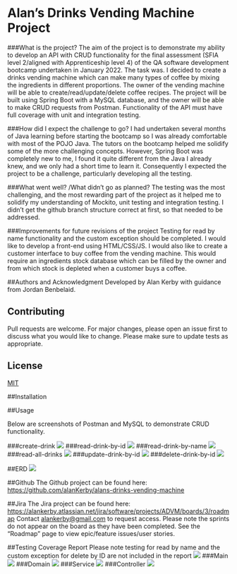 # Alan’s Drinks Vending Machine Project

###What is the project?
The aim of the project is to demonstrate my ability to develop an API with CRUD functionality for the final assessment (SFIA level 2/aligned with Apprenticeship level 4) of the QA software development bootcamp undertaken in January 2022. The task was. I decided to create a drinks vending machine which can make many types of coffee by mixing the ingredients in different proportions. The owner of the vending machine will be able to create/read/update/delete coffee recipes. The project will be built using Spring Boot with a MySQL database, and the owner will be able to make CRUD requests from Postman. Functionality of the API must have full coverage with unit and integration testing.

###How did I expect the challenge to go?
I had undertaken several months of Java learning before starting the bootcamp so I was already comfortable with most of the POJO Java. The tutors on the bootcamp helped me solidify some of the more challenging concepts. However, Spring Boot was completely new to me, I found it quite different from the Java I already knew, and we only had a short time to learn it. Consequently I expected the project to be a challenge, particularly developing all the testing.

###What went well? /What didn’t go as planned?
The testing was the most challenging, and the most rewarding part of the project as it helped me to solidify my understanding of Mockito, unit testing and integration testing. I didn’t get the github branch structure correct at first, so that needed to be addressed.

###Improvements for future revisions of the project
Testing for read by name functionality and the custom exception should be completed. I would like to develop a front-end using HTML/CSS/JS. I would also like to create a customer interface to buy coffee from the vending machine. This would require an ingredients stock database which can be filled by the owner and from which stock is depleted when a customer buys a coffee.

##Authors and Acknowledgment
Developed by Alan Kerby with guidance from  Jordan Benbelaid.

## Contributing
Pull requests are welcome. For major changes, please open an issue first to discuss what you would like to change.
Please make sure to update tests as appropriate.

## License
[MIT](https://choosealicense.com/licenses/mit/)

##Installation


##Usage

Below are screenshots of Postman and MySQL to demonstrate CRUD functionality.

###create-drink
![](readme-images/create-drink.png)
###read-drink-by-id
![](readme-images/read-drink-by-id.png)
###read-drink-by-name
![](readme-images/read-by-name.png)
###read-all-drinks
![](readme-images/read-all-drinks.png)
###update-drink-by-id
![](readme-images/update-drink-by-id.png)
###delete-drink-by-id
![](readme-images/delete-drink-by-id.png)

##ERD
![](readme-images/ERD.png)

##Github
The Github project can be found here:
https://github.com/alanKerby/alans-drinks-vending-machine

##Jira
The Jira project can be found here:
https://alankerby.atlassian.net/jira/software/projects/ADVM/boards/3/roadmap
Contact alankerby@gmail.com to request access.
Please note the sprints do not appear on the board as they have been completed. See the “Roadmap” page to view epic/feature issues/user stories.

##Testing Coverage Report
Please note testing for read by name and the custom exception for delete by ID are not included in the report
![](readme-images/overall-test-coverage.png)
###Main
![](readme-images/main-test-coverage.png)
###Domain
![](readme-images/domain-test-coverage.png)
###Service
![](readme-images/service-test-coverage.png)
###Controller
![](readme-images/controller-test-coverage.png)